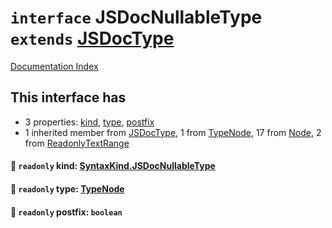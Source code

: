 # `interface` JSDocNullableType `extends` [JSDocType](../interface.JSDocType/README.md)

[Documentation Index](../README.md)

## This interface has

- 3 properties:
[kind](#-readonly-kind-syntaxkindjsdocnullabletype),
[type](#-readonly-type-typenode),
[postfix](#-readonly-postfix-boolean)
- 1 inherited member from [JSDocType](../interface.JSDocType/README.md), 1 from [TypeNode](../interface.TypeNode/README.md), 17 from [Node](../interface.Node/README.md), 2 from [ReadonlyTextRange](../interface.ReadonlyTextRange/README.md)


#### 📄 `readonly` kind: [SyntaxKind.JSDocNullableType](../enum.SyntaxKind/README.md#jsdocnullabletype--315)



#### 📄 `readonly` type: [TypeNode](../interface.TypeNode/README.md)



#### 📄 `readonly` postfix: `boolean`



